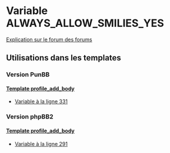 # Variable ALWAYS_ALLOW_SMILIES_YES
[Explication sur le forum des forums](http://forum.forumactif.com/t294113-listing-des-variables#ALWAYS_ALLOW_SMILIES_YES)
## Utilisations dans les templates
### Version PunBB
#### [Template profile_add_body](punbb/profile_add_body.md)
* [Variable à la ligne 331](../punbb/profile_add_body.tpl#L331)
### Version phpBB2
#### [Template profile_add_body](subsilver/profile_add_body.md)
* [Variable à la ligne 291](../subsilver/profile_add_body.tpl#L291)
